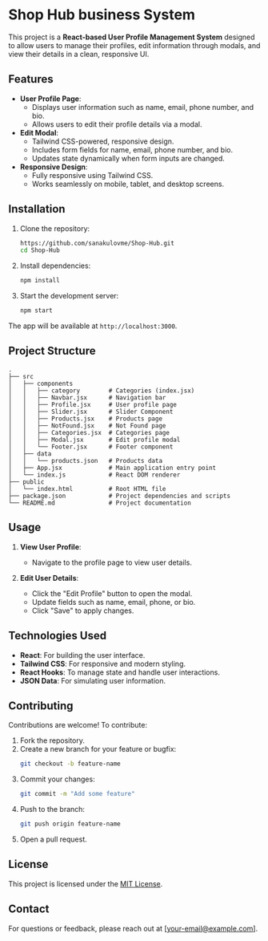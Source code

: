 # Shop Hub business System

This project is a **React-based User Profile Management System** designed to allow users to manage their profiles, edit information through modals, and view their details in a clean, responsive UI.

## Features

- **User Profile Page**:
  - Displays user information such as name, email, phone number, and bio.
  - Allows users to edit their profile details via a modal.
- **Edit Modal**:
  - Tailwind CSS-powered, responsive design.
  - Includes form fields for name, email, phone number, and bio.
  - Updates state dynamically when form inputs are changed.
- **Responsive Design**:
  - Fully responsive using Tailwind CSS.
  - Works seamlessly on mobile, tablet, and desktop screens.

## Installation

1. Clone the repository:
   ```bash
   https://github.com/sanakulovme/Shop-Hub.git
   cd Shop-Hub
   ```

2. Install dependencies:
   ```bash
   npm install
   ```

3. Start the development server:
   ```bash
   npm start
   ```

The app will be available at `http://localhost:3000`.

## Project Structure

```
.
├── src
│   ├── components
│   │   ├── category        # Categories (index.jsx)
│   │   ├── Navbar.jsx      # Navigation bar
│   │   ├── Profile.jsx     # User profile page
│   │   ├── Slider.jsx      # Slider Component
│   │   ├── Products.jsx    # Products page
│   │   ├── NotFound.jsx    # Not Found page
│   │   ├── Categories.jsx  # Categories page
│   │   ├── Modal.jsx       # Edit profile modal
│   │   └── Footer.jsx      # Footer component
│   ├── data
│   │   └── products.json   # Products data
│   ├── App.jsx             # Main application entry point
│   └── index.js            # React DOM renderer
├── public
│   └── index.html          # Root HTML file
├── package.json            # Project dependencies and scripts
└── README.md               # Project documentation
```

## Usage

1. **View User Profile**:
   - Navigate to the profile page to view user details.

2. **Edit User Details**:
   - Click the "Edit Profile" button to open the modal.
   - Update fields such as name, email, phone, or bio.
   - Click "Save" to apply changes.

## Technologies Used

- **React**: For building the user interface.
- **Tailwind CSS**: For responsive and modern styling.
- **React Hooks**: To manage state and handle user interactions.
- **JSON Data**: For simulating user information.

## Contributing

Contributions are welcome! To contribute:

1. Fork the repository.
2. Create a new branch for your feature or bugfix:
   ```bash
   git checkout -b feature-name
   ```
3. Commit your changes:
   ```bash
   git commit -m "Add some feature"
   ```
4. Push to the branch:
   ```bash
   git push origin feature-name
   ```
5. Open a pull request.

## License

This project is licensed under the [MIT License](LICENSE).

## Contact

For questions or feedback, please reach out at [your-email@example.com].
